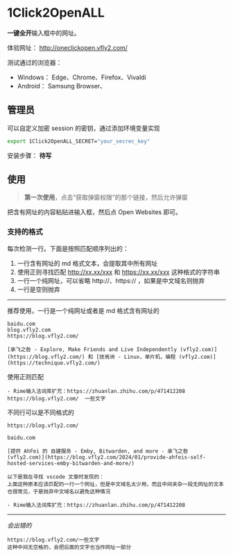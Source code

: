 # 1Click2OpenALL

**一键全开**输入框中的网址。

体验网址： http://oneclickopen.vfly2.com/


测试通过的浏览器：
- Windows： Edge、Chrome、Firefox、Vivaldi
- Android： Samsung Browser、


## 管理员

可以自定义加密 session 的密钥，通过添加环境变量实现

```sh
export 1Click2OpenALL_SECRET="your_secrec_key"
```

安装步骤： **待写**


## 使用

> **第一次使用**，点击“获取弹窗权限”的那个链接，然后允许弹窗

把含有网址的内容粘贴进输入框，然后点 Open Websites 即可。


### 支持的格式


每次检测一行。下面是按照匹配顺序列出的：
1. 一行含有网址的 md 格式文本，会提取其中所有网址
2. 使用正则寻找匹配 http://xx.xx/xxx 和 https://xx.xx/xxx 这种格式的字符串
3. 一行一个纯网址，可以省略 http://、https:// ，如果是中文域名则抛弃
4. 一行是空则抛弃

---

推荐使用，一行是一个纯网址或者是 md 格式含有网址的

```
baidu.com
blog.vfly2.com
https://blog.vfly2.com/
```


```
[承飞之咎 - Explore, Make Friends and Live Independently (vfly2.com)](https://blog.vfly2.com/) 和 [技焉洲 - Linux，单片机，编程 (vfly2.com)](https://technique.vfly2.com/)
```


使用正则匹配

```
- Rime输入法词库扩充：https://zhuanlan.zhihu.com/p/471412208
https://blog.vfly2.com/  一些文字
```

不同行可以是不同格式的


```
https://blog.vfly2.com/

baidu.com

[提供 AhFei 的 自建服务 - Emby, Bitwarden, and more - 承飞之咎 (vfly2.com)](https://blog.vfly2.com/2024/01/provide-ahfeis-self-hosted-services-emby-bitwarden-and-more/)

以下是我在寻找 vscode 文章时发现的： 
上面这种原本应该匹配的一行一个网址，但是中文域名太少用，而且中间夹杂一段无网址的文本也很常见，于是抛弃中文域名以避免这种情况

- Rime输入法词库扩充：https://zhuanlan.zhihu.com/p/471412208
```

---

*会出错的*

```
https://blog.vfly2.com/一些文字
这种中间无空格的，会把后面的文字也当作网址一部分
```